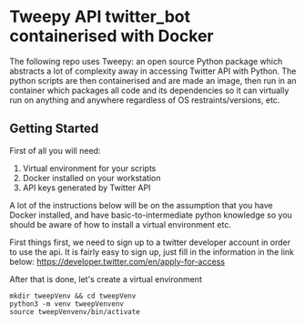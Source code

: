 # Tweepy API twitter_bot containerised with Docker
The following repo uses Tweepy: an open source Python package which abstracts a lot of complexity away in accessing Twitter API with Python. 
The python scripts are then containerised and are made an image, then run in an container which packages all code and its dependencies so it can virtually run on anything and anywhere regardless of OS restraints/versions, etc. 

## Getting Started
First of all you will need: 
1. Virtual environment for your scripts
2. Docker installed on your workstation
3. API keys generated by Twitter API 

A lot of the instructions below will be on the assumption that you have Docker installed, and have basic-to-intermediate python knowledge so you should be aware of how to install a virtual environment etc.

First things first, we need to sign up to a twitter developer account in order to use the api. It is fairly easy to sign up, just fill in the information in the link below:
<https://developer.twitter.com/en/apply-for-access>

After that is done, let's create a virtual environment 
```
mkdir tweepVenv && cd tweepVenv
python3 -m venv tweepVenvenv
source tweepVenvenv/bin/activate
```

